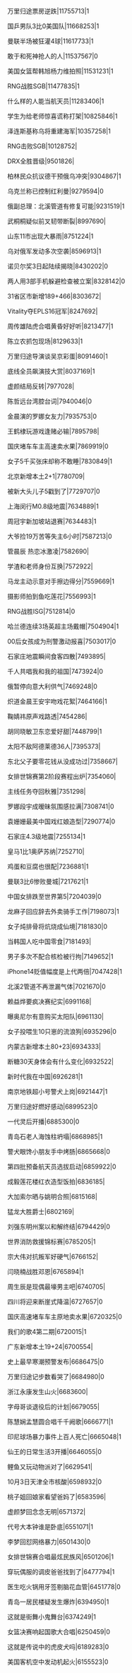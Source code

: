 万里归途票房逆跌|11755713|1

国乒男队3比0美国队|11668253|1

曼联半场被狂灌4球|11617733|1

敢于和死神抢人的人|11537567|0

美国女篮帮韩旭杨力维拍照|11531231|1

RNG战胜SGB|11477835|1

什么样的人能当航天员|11283406|1

学生为给老师惊喜谎称打架|10825846|1

泽连斯基称乌将重建海军|10357258|1

RNG击败SGB|10128752|

DRX全胜晋级|9501826|

柏林民众抗议德干预俄乌冲突|9304867|1

乌克兰称已控制红利曼|9279594|0

俄副总理：北溪管道有修复可能|9231519|1

武桐桐疑似前叉韧带断裂|8997690|

山东11市出现大暴雨|8751224|1

乌对俄军发动多次空袭|8596913|1

诺贝尔奖3日起陆续揭晓|8430202|0

两人用3部手机躲避检查被立案|8328142|0

31省区市新增189+466|8303672|

Vitality夺EPLS16冠军|8247692|

周传雄陆虎合唱黄昏好好听|8213477|1

陈立农抓包现场|8129633|1

万里归途导演谈吴京彩蛋|8091460|1

底线全员飙演技大赏|8037169|1

虚颜结局反转|7977028|

陈哲远台湾腔台词|7940046|0

金晨演的罗娜女友力|7935753|0

王鹤棣玩游戏逢赌必输|7895798|

国庆堵车车主高速卖水果|7869919|0

女子5千买张床却称不敢睡|7830849|1

北京新增本土2+1|7780709|

被新大头儿子5戳到了|7729707|0

上海闵行M0.8级地震|7634889|1

周冠宇新加坡站退赛|7634483|1

大爷捡19万苦等失主6小时|7587213|0

管晨辰 热恋冰激凌|7582690|

学渣和老师身份互换|7572922|

马龙主动示意对手擦边得分|7559669|1

摄影师拍到鱼吃莲花|7556993|1

RNG战胜ISG|7512814|0

哈兰德连续3场英超主场戴帽|7504904|1

00后女孩成为刑警激动报喜|7503017|0

石家庄地震瞬间食客四散|7493895|

千人共唱我和我的祖国|7473924|0

俄暂停向意大利供气|7469248|0

炽道金晨王安宇吻戏花絮|7464166|1

鞠婧祎原声戏路透|7454286|

胡同晓敏卫东恋爱好甜|7448799|1

太阳不敌阿德莱德36人|7395373|

东北父子要零花钱从没成功过|7358667|

女排世锦赛第2阶段赛程出炉|7354060|

主线任务夺回秋雅|7351298|

罗娜段宇成暧昧氛围感拉满|7308741|0

袁姗姗最美中国戏红娘造型|7290774|0

石家庄4.3级地震|7255134|1

皇马1比1奥萨苏纳|7252710|

鸡蛋和豆腐也很配|7236881|1

曼联3比6惨败曼城|7217621|1

中国女排跌至世界第5|7204039|0

龙麻子回应辞去外卖骑手工作|7198073|1

女子炖排骨将炕烧成仙境|7181830|0

当韩国人吃中国零食|7181493|

男子多次不配合核检被行拘|7149652|1

iPhone14贬值幅度是上代两倍|7047428|1

北溪2管道不再泄漏气体|7021670|0

赖益烨要疯决赛纪实|6991168|

曝奥尼尔有意购买太阳队|6961130|

女子投喂生10只崽的流浪狗|6935296|0

内蒙古新增本土80+23|6934333|

断糖30天身体会有什么变化|6932522|

新时代我在中国|6926281|1

南京地铁超小号警犬上岗|6921447|1

万里归途好燃好感动|6899523|0

一代灵后开播|6885300|0

青岛石老人海蚀柱坍塌|6868985|1

警犬眼馋小朋友手中烤肠|6865668|0

第四批预备航天员选拔启动|6859922|0

成毅莲花楼红衣造型饭拍|6836185|

大加索尔晒与姚明合照|6815168|

猛龙大胜爵士|6802169|

刘强东明州案以和解终结|6794429|0

世界消防救援锦标赛|6785205|1

宗大伟对抗叛军好硬气|6766152|

闫晓楠战胜邓恩|6765894|1

周生辰是现偶最壕男主吧|6740705|

四川将迎来断崖式降温|6727657|0

国庆高速堵车车主原地卖水果|6720325|0

我们的歌4第二期|6720015|1

广东新增本土19+24|6700554|

史上最早寒潮预警发布|6686475|0

万里归途记步数看哭了|6684980|0

浙江永康发生山火|6683600|

字母哥谈退役后的计划|6679055|

陈慧娴孟慧圆合唱千千阙歌|6666771|1

印尼球场暴力事件上百人死亡|6665048|1

仙王的日常生活3开播|6646055|0

鲤鱼又玩动物派对了|6629541|

10月3日天津全市核酸|6598932|0

桃子姐回娘家看望爸妈了|6583596|

虚颜梦回念念无明|6571372|

代号大本钟谁是卧底|6551071|1

李梦回怼网络暴力|6501430|0

女排世锦赛合唱最炫民族风|6501206|1

穿玩偶服的调皮爸爸找到了|6477794|1

医生吃火锅用牙签剔脑花血管|6451778|0

青岛一居民楼疑发生爆炸|6394950|1

这就是街舞小鬼舞台|6374249|1

女篮决赛响起国歌大合唱|6250459|0

这就是传说中的虎皮犬吗|6189283|0

美国客机空中发动机起火|6155523|0

